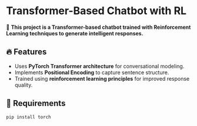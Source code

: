 # Transformer-Based Chatbot with RL

🚀 **This project is a Transformer-based chatbot trained with Reinforcement Learning techniques to generate intelligent responses.**  

## 🔥 Features
- Uses **PyTorch Transformer architecture** for conversational modeling.
- Implements **Positional Encoding** to capture sentence structure.
- Trained using **reinforcement learning principles** for improved response quality.

## 📌 Requirements
```bash
pip install torch
